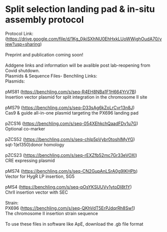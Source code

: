 # Split selection landing pad & in-situ assembly protocol
Protocol Link: (https://drive.google.com/file/d/1Kg_0jkiSXhNU0EhHxkLUoWWjghOudA70/view?usp=sharing) <br />
<br />
Preprint and publication coming soon!<br />
<br />
Addgene links and information will be avalible post lab-reopening from Covid shutdown. 
<br />
Plasmids & Sequence Files- Benchling Links: <br />
Plasmids: <br />
<br />
pMS81 (https://benchling.com/s/seq-R4EH8NBa1F1H664YrV7B)<br />
Insertion vector plasmid for split integration in the chromosome II site <br />
<br />
pMS79 (https://benchling.com/s/seq-D33sAg6kZoLrCvr13n8J)<br />
Cas9 & guide all-in-one plasmid targeting the PX696 landing pad  <br />
<br />
pZCS16 (https://benchling.com/s/seq-054XEhkchQaadFDv1u7G)<br />
Optional co-marker <br />
<br />
pZCS52 (https://benchling.com/s/seq-chIp5pVybr0toshIMyYG)
<br />
sqt-1(e1350)donor homology<br />
<br />
pZCS23 (https://benchling.com/s/seq-rEXZfb52mc7Gr33eVOXl)<br />
CRE expressing plasmid<br />
<br />
pMS74 (https://benchling.com/s/seq-CN2GupAnLSrA0g9IKHPb)<br />
Vector for HygR LP insertion, SG5<br />
<br />
pMS4 (https://benchling.com/s/seq-pOsYKSUUVy1ytoDI8t1Y)<br />
ChrII insertion vector with SEC<br />
<br />
Strain:
<br />
PX696 (https://benchling.com/s/seq-QKhVdT5ErPJdqrRh8Sw1) <br />
The chromosome II insertion strain sequence <br />
<br />
To use these files in software like ApE, download the .gb file format<br />


